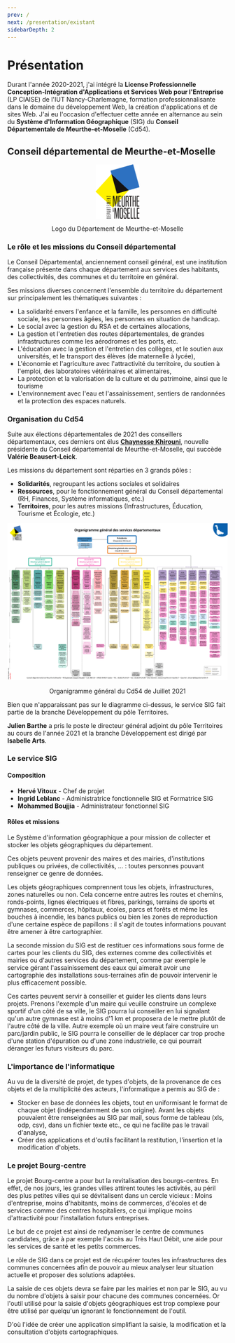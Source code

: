 ```yaml
---
prev: /
next: /presentation/existant
sidebarDepth: 2
---
```

# Présentation
Durant l'année 2020-2021, j'ai intégré la __License Professionnelle Conception-Intégration d'Applications et Services Web pour l'Entreprise__ (LP CIAISE) de l'IUT Nancy-Charlemagne, formation professionnalisante dans le domaine du développement Web, la création d'applications et de sites Web. J'ai eu l'occasion d'effectuer cette année en alternance au sein du __Système d'Information Géographique__ (SIG) du __Conseil Départementale de Meurthe-et-Moselle__ (Cd54).

## Conseil départemental de Meurthe-et-Moselle

![Logo du Département de Meurthe-et-Moselle](../assets/img/logo_cd.png)
<p style="text-align:center;">Logo du Département de Meurthe-et-Moselle</p>

<style>
img[alt="Logo du Département de Meurthe-et-Moselle"]{
    width:20%;
    display:block;
    margin:auto;
}
</style>

### Le rôle et les missions du Conseil départemental

Le Conseil Départemental, anciennement conseil général, est une institution française présente dans chaque département aux services des habitants, des collectivités, des communes et du territoire en général. 

Ses missions diverses concernent l'ensemble du territoire du département sur principalement les thématiques suivantes : 
- La solidarité envers l'enfance et la famille, les personnes en difficulté sociale, les personnes âgées, les personnes en situation de handicap.
- Le social avec la gestion du RSA et de certaines allocations,
- La gestion et l'entretien des routes départementales, de grandes infrastructures comme les aérodromes et les ports, etc.
- L'éducation avec la gestion et l'entretien des collèges, et le soutien aux universités, et le transport des élèves (de maternelle à lycée),
- L'économie et l'agriculture avec l'attractivité du territoire, du soutien à l'emploi, des laboratoires vétérinaires et alimentaires,
- La protection et la valorisation de la culture et du patrimoine, ainsi que le tourisme
- L'environnement avec l'eau et l'assainissement, sentiers de randonnées et la protection des espaces naturels.

### Organisation du Cd54
Suite aux élections départementales de 2021 des conseillers départementaux, ces derniers ont élus [__Chaynesse Khirouni__](http://meurthe-et-moselle.fr/departement/la-pr%C3%A9sidente), nouvelle présidente du Conseil départemental de Meurthe-et-Moselle, qui succède __Valérie Beausert-Leick__.

Les missions du département sont réparties en 3 grands pôles : 
- __Solidarités__, regroupant les actions sociales et solidaires
- __Ressources__, pour le fonctionnement général du Conseil départemental (RH, Finances, Système informatiques, etc.)
- __Territoires__, pour les autres missions (Infrastructures, Éducation, Tourisme et Écologie, etc.)


![Organigramme général du Cd54 de Juillet 2021](../assets/img/orga_general.png)
<p style="text-align:center;">Organigramme général du Cd54 de Juillet 2021</p>

Bien que n'apparaissant pas sur le diagramme ci-dessus, le service SIG fait partie de la branche Développement du pôle Territoires. 

__Julien Barthe__ a pris le poste le directeur général adjoint du pôle Territoires au cours de l'année 2021 et la branche Développement est dirigé par __Isabelle Arts__. 

### Le service SIG
#### Composition
- __Hervé Vitoux__ - Chef de projet
- __Ingrid Leblanc__ - Administratrice fonctionnelle SIG et Formatrice SIG
- __Mohammed Boujjia__ - Administrateur fonctionnel SIG

#### Rôles et missions
Le Système d'information géographique a pour mission de collecter et stocker les objets géographiques du département.

Ces objets peuvent provenir des maires et des mairies, d'institutions publiques ou privées, de collectivités, ... : toutes personnes pouvant renseigner ce genre de données. 

Les objets géographiques comprennent tous les objets, infrastructures, zones naturelles ou non. Cela concerne entre autres les routes et chemins, ronds-points, lignes électriques et fibres, parkings, terrains de sports et gymnases, commerces, hôpitaux, écoles, parcs et forêts et même les bouches à incendie, les bancs publics ou bien les zones de reproduction d'une certaine espèce de papillons : il s'agit de toutes informations pouvant être amener à être cartographier.

La seconde mission du SIG est de restituer ces informations sous forme de cartes pour les clients du SIG, des externes comme des collectivités et mairies ou d'autres services du département, comme par exemple le service gérant l'assainissement des eaux qui aimerait avoir une cartographie des installations sous-terraines afin de pouvoir intervenir le plus efficacement possible.

Ces cartes peuvent servir à conseiller et guider les clients dans leurs projets. Prenons l'exemple d'un maire qui veuille construire un complexe sportif d'un côté de sa ville, le SIG pourra lui conseiller en lui signalant qu'un autre gymnase est à moins d'1 km et proposera de le mettre plutôt de l'autre côté de la ville. Autre exemple où un maire veut faire construire un parc/jardin public, le SIG pourra le conseiller de le déplacer car trop proche d'une station d'épuration ou d'une zone industrielle, ce qui pourrait déranger les futurs visiteurs du parc.

### L'importance de l'informatique
Au vu de la diversité de projet, de types d'objets, de la provenance de ces objets et de la multiplicité des acteurs, l'informatique a permis au SIG de :
- Stocker en base de données les objets, tout en uniformisant le format de chaque objet (indépendamment de son origine). Avant les objets pouvaient être renseignées au SIG par mail, sous forme de tableau (xls, odp, csv), dans un fichier texte etc., ce qui ne facilite pas le travail d'analyse,
- Créer des applications et d'outils facilitant la restitution, l'insertion et la modification d'objets.

### Le projet Bourg-centre
Le projet Bourg-centre a pour but la revitalisation des bourgs-centres. En effet, de nos jours, les grandes villes attirent toutes les activités, au péril des plus petites villes qui se dévitalisent dans un cercle vicieux : 
Moins d'entreprise, moins d'habitants, moins de commerces, d'écoles et de services comme des centres hospitaliers, ce qui implique moins d'attractivité pour l'installation futurs entreprises. 

Le but de ce projet est ainsi de redynamiser le centre de communes candidates, grâce à par exemple l'accès au Très Haut Débit, une aide pour les services de santé et les petits commerces. 

Le rôle de SIG dans ce projet est de récupérer toutes les infrastructures des communes concernées afin de pouvoir au mieux analyser leur situation actuelle et proposer des solutions adaptées.

La saisie de ces objets devra se faire par les mairies et non par le SIG, au vu du nombre d'objets à saisir pour chacune des communes concernées. Or l'outil utilisé pour la saisie d'objets géographiques est trop complexe pour être utilisé par quelqu'un ignorant le fonctionnement de l'outil.

D'où l'idée de créer une application simplifiant la saisie, la modification et la consultation d'objets cartographiques.
